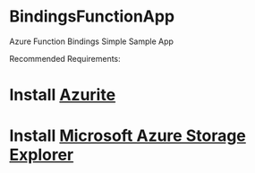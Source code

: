 # BindingsFunctionApp
Azure Function Bindings Simple Sample App

Recommended Requirements:
# Install [Azurite](https://github.com/Azure/Azurite/tree/master)
# Install [Microsoft Azure Storage Explorer](https://azure.microsoft.com/en-us/features/storage-explorer/)
